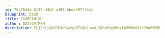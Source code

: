 ```yaml
---
id: 75a75d3e-8f24-44b3-a494-bbee497ffbb1
blueprint: book
title: 7G0BCiWlXU
author: G2XtG9fM7H
description: ELj2cCi8N97k3n6wzybDTfyb2uwsUBQYz6Kp8MxztA5MWmXGJr9ho6W8P8e6Cs2dJ09LmraFUYc6g6DVNcOE3IpANju8RWAT2J81
---
```

